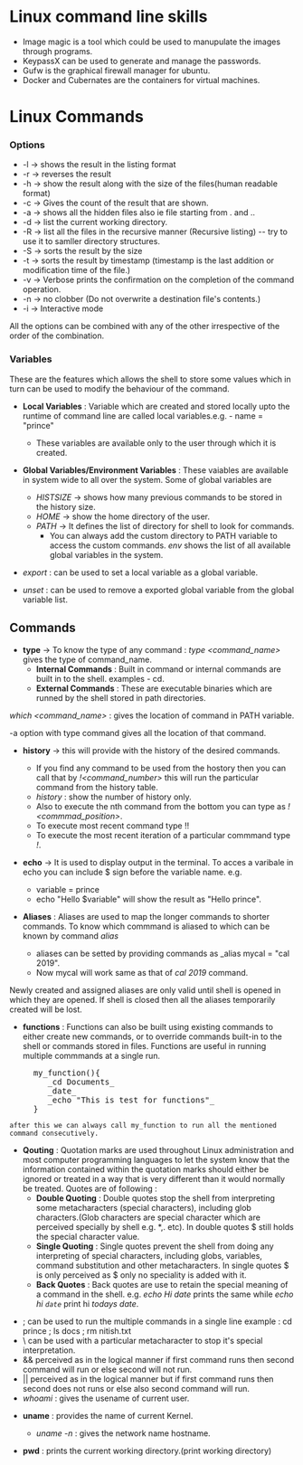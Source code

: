 # Linux command line skills

*  Image magic is a tool which could be used to manupulate the images through programs.
*  KeypassX can be used to generate and manage the passwords.
*  Gufw is the graphical firewall manager for ubuntu.
*  Docker and Cubernates are the containers for virtual machines.


# Linux Commands

### Options
- -l -> shows the result in the listing format
- -r -> reverses the result
- -h -> show the result along with the size of the files(human readable format) 
- -c -> Gives the count of the result that are shown.
- -a -> shows all the hidden files also ie file starting from . and ..
- -d -> list the current working directory.
- -R -> list all the files in the recursive manner (Recursive listing) -- try to use it to samller directory structures.
- -S -> sorts the result by the size
- -t -> sorts the result by timestamp (timestamp is the last addition or modification time of the file.)
- -v -> Verbose prints the confirmation on the completion of the command operation.
- -n -> no clobber (Do not overwrite a destination file's contents.)
- -i -> Interactive mode



All the options can be combined with any of the other irrespective of the order of the combination.


### Variables 
These are the features which allows the shell to store some values which in turn can be used to modify the behaviour of the command.
- __Local Variables__ : Variable which are created and stored locally upto the runtime of command line are called local variables.e.g. - name = "prince"
    - These variables are available only to the user through which it is created.

- __Global Variables/Environment Variables__ : These vaiables are available in system wide to all over the system. Some of global variables are 
    - _HISTSIZE_ -> shows how many previous commands to be stored in the history size.
    - _HOME_ -> show the home directory of the user.
    - _PATH_ -> It defines the list of directory for shell to look for commands.
        - You can always add the custom directory to PATH variable to access the custom commands.
_env_ shows the list of all available global variables in the system.
- _export <variable name>_ : can be used to set a local variable as a global variable.
- _unset <variable name>_ : can be used to remove a exported global variable from the global variable list.

## Commands


- __type__ -> To know the type of any command : _type <command_name>_ gives the type of command_name.
    - __Internal Commands__ : Built in command or internal commands are built in to the shell. examples - cd.
    - __External Commands__ : These are executable binaries which are runned by the shell stored in path directories.  

_which <command_name>_ : gives the location of command in PATH variable.

-a option with type command gives all the location of that command.


- __history__ -> this will provide with the history of the desired commands.  
    - If you find any command to be used from the hostory then you can call that by _!<command_number>_ this will run the particular command from the history table.
    - _history <number>_ : show the number of history only.  
    - Also to execute the nth command from the bottom you can type as _!<commmad_position>_.  
    - To execute most recent command type !!
    - To execute the most recent iteration of a particular commmand type _!<command>_.

- __echo__ -> It is used to display output in the terminal. To acces a varibale in echo you can include $ sign before the variable name. e.g.
    - variable = prince
    - echo "Hello $variable" will show the result as "Hello prince".

- __Aliases__ : Aliases are used to map the longer commands to shorter commands. To know which commmand is aliased to which can be known by command _alias_  
    - aliases can be setted by providing commands as _alias mycal = "cal 2019".
    - Now mycal will work same as that of _cal 2019_ command.

Newly created and assigned aliases are only valid until shell is opened in which they are opened. If shell is closed then all the aliases temporarily created will be lost.

- __functions__ : Functions can also be built using existing commands to either create new commands, or to override commands built-in to the shell or commands stored in files. Functions are useful in running multiple commmands at a single run.
<pre>
     my_function(){
        _cd Documents_
        _date_
        _echo "This is test for functions"_
     }
</pre>
    after this we can always call my_function to run all the mentioned command consecutively.

- __Qouting__ : Quotation marks are used throughout Linux administration and most computer programming languages to let the system know that the information contained within the quotation marks should either be ignored or treated in a way that is very different than it would normally be treated. Quotes are of following : 
    - __Double Quoting__ : Double quotes stop the shell from interpreting some metacharacters (special characters), including glob characters.(Glob characters are special character which are perceived specially by shell e.g. *,. etc). In double quotes $ still holds the special character value.
    - __Single Quoting__ : Single quotes prevent the shell from doing any interpreting of special characters, including globs, variables, command substitution and other metacharacters. In single quotes $ is only perceived as $ only no speciality is added with it.
    - __Back Quotes__ : Back quotes are use to retain the special meaning of a command in the shell. e.g. _echo Hi date_ prints the same while _echo hi `date`_ print hi _todays date_.


* ; can be used to run the multiple commands in a single line example : cd prince ; ls docs ; rm nitish.txt  
* \ can be used with a particular metacharacter to stop it's special interpretation.  
* && perceived as in the logical manner if first command runs then second command will run or else second will not run.  
* || perceived as in the logical manner but if first command runs then second does not runs or else also second command will run.
* _whoami_ : gives the usename of current user.

- __uname__ : provides the name of current Kernel.
    - _uname -n_ : gives the network name hostname.

- __pwd__ : prints the current working directory.(print working directory)





